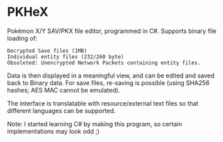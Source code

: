 PKHeX
=====

Pokémon X/Y SAV/PKX file editor, programmed in C#.
Supports binary file loading of:

	Decrypted Save files (1MB) 
	Individual entity files (232/260 byte)
	Obsoleted: Unencrypted Network Packets containing entity files.
	
Data is then displayed in a meaningful view, and can be edited and saved back to Binary data.
For save files, re-saving is possible (using SHA256 hashes; AES MAC cannot be emulated).

The interface is translatable with resource/external text files so that different languages can be supported.

Note: I started learning C# by making this program, so certain implementations may look odd ;)

